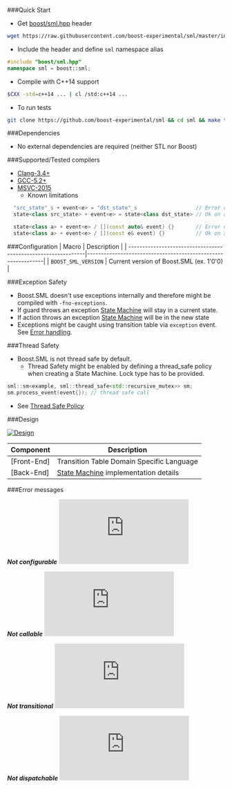 ###Quick Start

* Get [boost/sml.hpp](https://raw.githubusercontent.com/boost-experimental/sml/master/include/boost/sml.hpp) header
```sh
wget https://raw.githubusercontent.com/boost-experimental/sml/master/include/boost/sml.hpp
```

* Include the header and define `sml` namespace alias
```cpp
#include "boost/sml.hpp"
namespace sml = boost::sml;
```

* Compile with C++14 support
```sh
$CXX -std=c++14 ... | cl /std:c++14 ...
```

* To run tests
```sh
git clone https://github.com/boost-experimental/sml && cd sml && make test
```

###Dependencies

* No external dependencies are required (neither STL nor Boost)

###Supported/Tested compilers

* [Clang-3.4+](https://travis-ci.org/boost-experimental/sml)
* [GCC-5.2+](https://travis-ci.org/boost-experimental/sml)
* [MSVC-2015](https://ci.appveyor.com/project/krzysztof-jusiak/sml)
    * Known limitations

```cpp
  "src_state"_s + event<e> = "dst_state"_s                   // Error on MSVC-2015, Ok on GCC-5+, Clang-3.4+
  state<class src_state> + event<e> = state<class dst_state> // Ok on all supported compilers
```

```cpp
  state<class a> + event<e> / [](const auto& event) {}       // Error on MSVC-2015, Ok on GCC-5+, Clang-3.4+
  state<class a> + event<e> / [](const e& event) {}          // Ok on all supported compilers
```

###Configuration
| Macro                                                         | Description                                                  |
| --------------------------------------------------------------|--------------------------------------------------------------|
| `BOOST_SML_VERSION`                                           | Current version of Boost.SML (ex. 1'0'0)                |


###Exception Safety

* Boost.SML doesn't use exceptions internally and therefore might be compiled with `-fno-exceptions`.
* If guard throws an exception [State Machine](user_guide.md##sm-state-machine) will stay in a current state.
* If action throws an exception [State Machine](user_guide.md##sm-state-machine) will be in the new state
* Exceptions might be caught using transition table via `exception` event. See [Error handling](tutorial.md#8-error-handling).

###Thread Safety

* Boost.SML is not thread safe by default.
  * Thread Safety might be enabled by defining a thread_safe policy when creating a State Machine. Lock type has to be provided.

```cpp
sml::sm<example, sml::thread_safe<std::recursive_mutex>> sm;
sm.process_event(event{}); // thread safe call
```

* See [Thread Safe Policy](user_guide.md#policies)

###Design

[![Design](images/sml.png)](images/sml.png)

| Component    | Description |
| ------------ | ----------- |
| [Front-End]  | Transition Table Domain Specific Language |
| [Back-End]   | [State Machine](user_guide.md##sm-state-machine) implementation details |

###Error messages

***Not configurable***
![CPP](https://raw.githubusercontent.com/boost-experimental/sml/master/test/ft/errors/not_configurable.cpp)

***Not callable***
![CPP](https://raw.githubusercontent.com/boost-experimental/sml/master/test/ft/errors/not_callable.cpp)

***Not transitional***
![CPP](https://raw.githubusercontent.com/boost-experimental/sml/master/test/ft/errors/not_transitional.cpp)

***Not dispatchable***
![CPP](https://raw.githubusercontent.com/boost-experimental/sml/master/test/ft/errors/not_dispatchable.cpp)

[Boost.MSM-eUML]: http://www.boost.org/doc/libs/1_60_0/libs/msm/doc/HTML/ch03s04.html
[Boost.MSM3-eUML2]: https://htmlpreview.github.io/?https://raw.githubusercontent.com/boostorg/msm/msm3/doc/HTML/ch03s05.html
[Boost.Statechart]: http://www.boost.org/doc/libs/1_60_0/libs/statechart/doc/tutorial.html

